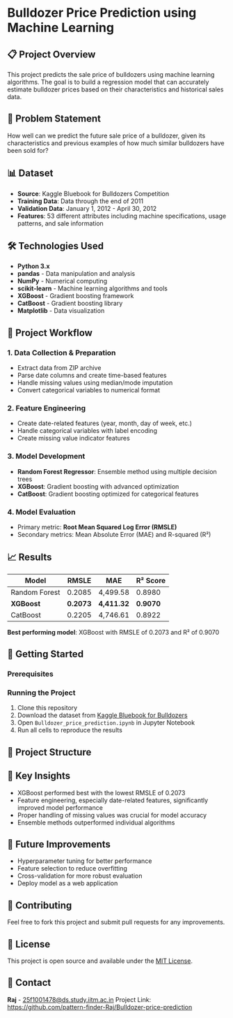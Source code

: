# Bulldozer Price Prediction using Machine Learning

## 📋 Project Overview
This project predicts the sale price of bulldozers using machine learning algorithms. The goal is to build a regression model that can accurately estimate bulldozer prices based on their characteristics and historical sales data.

## 🎯 Problem Statement
How well can we predict the future sale price of a bulldozer, given its characteristics and previous examples of how much similar bulldozers have been sold for?

## 📊 Dataset
- **Source**: Kaggle Bluebook for Bulldozers Competition
- **Training Data**: Data through the end of 2011
- **Validation Data**: January 1, 2012 - April 30, 2012
- **Features**: 53 different attributes including machine specifications, usage patterns, and sale information

## 🛠️ Technologies Used
- **Python 3.x**
- **pandas** - Data manipulation and analysis
- **NumPy** - Numerical computing
- **scikit-learn** - Machine learning algorithms and tools
- **XGBoost** - Gradient boosting framework
- **CatBoost** - Gradient boosting library
- **Matplotlib** - Data visualization

## 🔄 Project Workflow

### 1. Data Collection & Preparation
- Extract data from ZIP archive
- Parse date columns and create time-based features
- Handle missing values using median/mode imputation
- Convert categorical variables to numerical format

### 2. Feature Engineering
- Create date-related features (year, month, day of week, etc.)
- Handle categorical variables with label encoding
- Create missing value indicator features

### 3. Model Development
- **Random Forest Regressor**: Ensemble method using multiple decision trees
- **XGBoost**: Gradient boosting with advanced optimization
- **CatBoost**: Gradient boosting optimized for categorical features

### 4. Model Evaluation
- Primary metric: **Root Mean Squared Log Error (RMSLE)**
- Secondary metrics: Mean Absolute Error (MAE) and R-squared (R²)

## 📈 Results

| Model | RMSLE | MAE | R² Score |
|-------|-------|-----|----------|
| Random Forest | 0.2085 | 4,499.58 | 0.8980 |
| **XGBoost** | **0.2073** | **4,411.32** | **0.9070** |
| CatBoost | 0.2205 | 4,746.61 | 0.8922 |

**Best performing model**: XGBoost with RMSLE of 0.2073 and R² of 0.9070

## 🚀 Getting Started

### Prerequisites

### Running the Project
1. Clone this repository
2. Download the dataset from [Kaggle Bluebook for Bulldozers](https://www.kaggle.com/c/bluebook-for-bulldozers/data)
3. Open `Bulldozer_price_prediction.ipynb` in Jupyter Notebook
4. Run all cells to reproduce the results

## 📁 Project Structure

## 📝 Key Insights
- XGBoost performed best with the lowest RMSLE of 0.2073
- Feature engineering, especially date-related features, significantly improved model performance
- Proper handling of missing values was crucial for model accuracy
- Ensemble methods outperformed individual algorithms

## 🔮 Future Improvements
- Hyperparameter tuning for better performance
- Feature selection to reduce overfitting
- Cross-validation for more robust evaluation
- Deploy model as a web application

## 🤝 Contributing
Feel free to fork this project and submit pull requests for any improvements.

## 📄 License
This project is open source and available under the [MIT License](LICENSE).

## 📧 Contact
**Raj** - 25f1001478@ds.study.iitm.ac.in
Project Link: https://github.com/pattern-finder-Raj/Bulldozer-price-prediction
